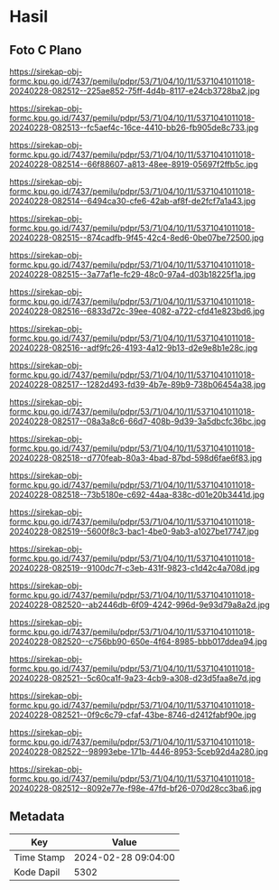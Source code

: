 # Hasil

## Foto C Plano

https://sirekap-obj-formc.kpu.go.id/7437/pemilu/pdpr/53/71/04/10/11/5371041011018-20240228-082512--225ae852-75ff-4d4b-8117-e24cb3728ba2.jpg

https://sirekap-obj-formc.kpu.go.id/7437/pemilu/pdpr/53/71/04/10/11/5371041011018-20240228-082513--fc5aef4c-16ce-4410-bb26-fb905de8c733.jpg

https://sirekap-obj-formc.kpu.go.id/7437/pemilu/pdpr/53/71/04/10/11/5371041011018-20240228-082514--66f88607-a813-48ee-8919-05697f2ffb5c.jpg

https://sirekap-obj-formc.kpu.go.id/7437/pemilu/pdpr/53/71/04/10/11/5371041011018-20240228-082514--6494ca30-cfe6-42ab-af8f-de2fcf7a1a43.jpg

https://sirekap-obj-formc.kpu.go.id/7437/pemilu/pdpr/53/71/04/10/11/5371041011018-20240228-082515--874cadfb-9f45-42c4-8ed6-0be07be72500.jpg

https://sirekap-obj-formc.kpu.go.id/7437/pemilu/pdpr/53/71/04/10/11/5371041011018-20240228-082515--3a77af1e-fc29-48c0-97a4-d03b18225f1a.jpg

https://sirekap-obj-formc.kpu.go.id/7437/pemilu/pdpr/53/71/04/10/11/5371041011018-20240228-082516--6833d72c-39ee-4082-a722-cfd41e823bd6.jpg

https://sirekap-obj-formc.kpu.go.id/7437/pemilu/pdpr/53/71/04/10/11/5371041011018-20240228-082516--adf9fc26-4193-4a12-9b13-d2e9e8b1e28c.jpg

https://sirekap-obj-formc.kpu.go.id/7437/pemilu/pdpr/53/71/04/10/11/5371041011018-20240228-082517--1282d493-fd39-4b7e-89b9-738b06454a38.jpg

https://sirekap-obj-formc.kpu.go.id/7437/pemilu/pdpr/53/71/04/10/11/5371041011018-20240228-082517--08a3a8c6-66d7-408b-9d39-3a5dbcfc36bc.jpg

https://sirekap-obj-formc.kpu.go.id/7437/pemilu/pdpr/53/71/04/10/11/5371041011018-20240228-082518--d770feab-80a3-4bad-87bd-598d6fae6f83.jpg

https://sirekap-obj-formc.kpu.go.id/7437/pemilu/pdpr/53/71/04/10/11/5371041011018-20240228-082518--73b5180e-c692-44aa-838c-d01e20b3441d.jpg

https://sirekap-obj-formc.kpu.go.id/7437/pemilu/pdpr/53/71/04/10/11/5371041011018-20240228-082519--5600f8c3-bac1-4be0-9ab3-a1027be17747.jpg

https://sirekap-obj-formc.kpu.go.id/7437/pemilu/pdpr/53/71/04/10/11/5371041011018-20240228-082519--9100dc7f-c3eb-431f-9823-c1d42c4a708d.jpg

https://sirekap-obj-formc.kpu.go.id/7437/pemilu/pdpr/53/71/04/10/11/5371041011018-20240228-082520--ab2446db-6f09-4242-996d-9e93d79a8a2d.jpg

https://sirekap-obj-formc.kpu.go.id/7437/pemilu/pdpr/53/71/04/10/11/5371041011018-20240228-082520--c756bb90-650e-4f64-8985-bbb017ddea94.jpg

https://sirekap-obj-formc.kpu.go.id/7437/pemilu/pdpr/53/71/04/10/11/5371041011018-20240228-082521--5c60ca1f-9a23-4cb9-a308-d23d5faa8e7d.jpg

https://sirekap-obj-formc.kpu.go.id/7437/pemilu/pdpr/53/71/04/10/11/5371041011018-20240228-082521--0f9c6c79-cfaf-43be-8746-d2412fabf90e.jpg

https://sirekap-obj-formc.kpu.go.id/7437/pemilu/pdpr/53/71/04/10/11/5371041011018-20240228-082522--98993ebe-171b-4446-8953-5ceb92d4a280.jpg

https://sirekap-obj-formc.kpu.go.id/7437/pemilu/pdpr/53/71/04/10/11/5371041011018-20240228-082512--8092e77e-f98e-47fd-bf26-070d28cc3ba6.jpg


## Metadata

| Key        | Value               |
| ---------- | ------------------- |
| Time Stamp | 2024-02-28 09:04:00 |
| Kode Dapil | 5302                |



